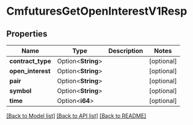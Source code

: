 # CmfuturesGetOpenInterestV1Resp

## Properties

Name | Type | Description | Notes
------------ | ------------- | ------------- | -------------
**contract_type** | Option<**String**> |  | [optional]
**open_interest** | Option<**String**> |  | [optional]
**pair** | Option<**String**> |  | [optional]
**symbol** | Option<**String**> |  | [optional]
**time** | Option<**i64**> |  | [optional]

[[Back to Model list]](../README.md#documentation-for-models) [[Back to API list]](../README.md#documentation-for-api-endpoints) [[Back to README]](../README.md)


